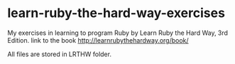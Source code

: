 # learn-ruby-the-hard-way-exercises
My exercises in learning to program Ruby by Learn Ruby the Hard Way, 3rd Edition.
link to the book http://learnrubythehardway.org/book/

All files are stored in LRTHW folder.
